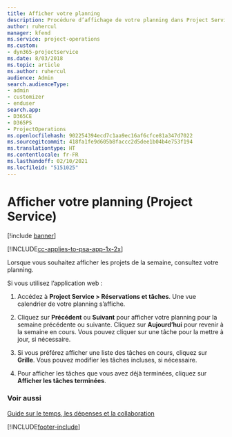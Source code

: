 ```yaml
---
title: Afficher votre planning
description: Procédure d’affichage de votre planning dans Project Service
author: ruhercul
manager: kfend
ms.service: project-operations
ms.custom:
- dyn365-projectservice
ms.date: 8/03/2018
ms.topic: article
ms.author: ruhercul
audience: Admin
search.audienceType:
- admin
- customizer
- enduser
search.app:
- D365CE
- D365PS
- ProjectOperations
ms.openlocfilehash: 902254394ecd7c1aa9ec16af6cfce81a347d7022
ms.sourcegitcommit: 418fa1fe9d605b8faccc2d5dee1b04b4e753f194
ms.translationtype: HT
ms.contentlocale: fr-FR
ms.lasthandoff: 02/10/2021
ms.locfileid: "5151025"
---
```

# <a name="view-your-schedule-project-service"></a>Afficher votre planning (Project Service)

[!include [banner](../includes/psa-now-project-operations.md)]

[!INCLUDE[cc-applies-to-psa-app-1x-2x](../includes/cc-applies-to-psa-app-1x-2x.md)]

Lorsque vous souhaitez afficher les projets de la semaine, consultez votre planning.  
  
 Si vous utilisez l’application web :  
  
1.  Accédez à **Project Service > Réservations et tâches**. Une vue calendrier de votre planning s’affiche.  
  
2.  Cliquez sur **Précédent** ou **Suivant** pour afficher votre planning pour la semaine précédente ou suivante. Cliquez sur **Aujourd’hui** pour revenir à la semaine en cours. Vous pouvez cliquer sur une tâche pour la mettre à jour, si nécessaire.  
  
3.  Si vous préférez afficher une liste des tâches en cours, cliquez sur **Grille**. Vous pouvez modifier les tâches incluses, si nécessaire.  
  
4.  Pour afficher les tâches que vous avez déjà terminées, cliquez sur **Afficher les tâches terminées**.  
  
### <a name="see-also"></a>Voir aussi  
 [Guide sur le temps, les dépenses et la collaboration](../psa/time-expense-collaboration-guide.md)


[!INCLUDE[footer-include](../includes/footer-banner.md)]